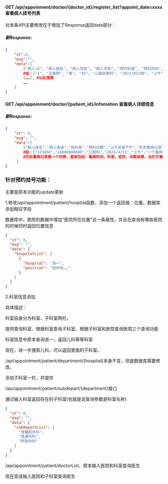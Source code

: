 #### GET  /api/appoinment/doctor/{doctor_id}/register_list?appoint_date=xxxx  查看病人挂号列表  

对本条API主要修改在于增加了Response返回data部分：

##### 新Response:

```json
{
    "st":0,
    "msg":"",
    "data":[
        ["病人id", "病人姓名", "病人性别", "病人年龄", "预约科室", "预约时间", "具体时间段", "联系方式"],
        #如：["1", "王章野", "男", "45", "心脑血管科", "2021/03/08", "上午", "18888143850"]
        [……], #以此类推
    	……
    ]
}
```

#### GET  /api/appoinment/doctor/{patient_id}/infomation  查看病人详细信息  

##### 新Response:

```json
{
	"st": 0,
	"msg": "",
	"data":[
        ["病人姓名","病人电话","挂科室","预约日期","上午还是下午","历史看病记录"]
        #如：["123456","18888888888","口腔科","2021/4/21","上午","一个看病列表"]
        #历史看病记录是一个列表，里面包括：看病时间、科室、症状、诊断结果、治疗方案
     ]
}
```

### 针对预约挂号功能：

主要是原本功能的update更新

1.修改/api/appointment/patient/hospital函数，添加一个返回值：位置，数据库添加相应字段

数据库中，医院的数据中增加“医院所在位置”这一条属性，并且在查询有哪些医院的时候同时返回位置信息

```json
{
  "st": 0,
  "msg": "",
  "data": {
    "hospitalList": [
      {
        "hospital": "浙一",
        "position": "杭州市……"
      }
    ]
  }
}
```

2.科室信息添加

具体描述：

科室自身分为科室、子科室两栏。

提供查询科室、根据科室查询子科室，根据子科室和医院查询医院三个查询功能

科室信息中原本查询浙一，返回儿科等等科室

现在，进一步搜索儿科，可以返回里面的子科室。

/api/appointment/patient/department/{hospital}本身不变，但是数据库需要修改，

添加子科室一栏，并提供

/api/appointment/patient/subdepart/{department}接口

通过输入科室返回存在的子科室(也就是说查询参数是科室名称)

```json
{
  "st": 0,
  "msg": "",
  "data": {
    "subdepartList": [
      "骨骼肌外科",
      "普通外科",
      "肝胆外科"
    ]
  }
}
```

/api/appointment/patient/doctorList，原本输入医院和科室查询医生

现在变成输入医院和子科室查询医生
